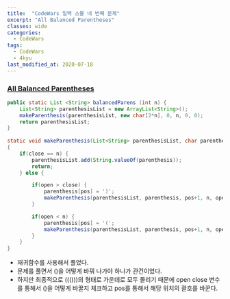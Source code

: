 ```yaml
---
title:  "CodeWars 일백 스물 네 번째 문제"
excerpt: "All Balanced Parentheses"
classes: wide
categories:
  - CodeWars
tags:
  - CodeWars
  - 4kyu
last_modified_at: 2020-07-18
---
```




### [All Balanced Parentheses](https://www.codewars.com/kata/5426d7a2c2c7784365000783)

```java
public static List <String> balancedParens (int n) {
    List<String> parenthesisList = new ArrayList<String>();
    makeParenthesis(parenthesisList, new char[2*n], 0, n, 0, 0);
    return parenthesisList;
}
	
static void makeParenthesis(List<String> parenthesisList, char parenthesis[], int pos, int n, int open, int close) 
{ 
    if(close == n) {
        parenthesisList.add(String.valueOf(parenthesis));
        return; 
    } else { 

        if(open > close) { 
            parenthesis[pos] = ')'; 
            makeParenthesis(parenthesisList, parenthesis, pos+1, n, open, close+1); 
        } 

        if(open < n) { 
            parenthesis[pos] = '('; 
            makeParenthesis(parenthesisList, parenthesis, pos+1, n, open+1, close); 
        } 
    } 
}
```

* 재귀함수를 사용해서 풀었다.
* 문제를 풀면서 ()을 어떻게 바꿔 나가야 하나가 관건이었다.
* 하지만 최종적으로 ((()))의 형태로 가운데로 모두 몰리기 때문에 open close 변수를 통해서 ()을 어떻게 바꿀지 체크하고 pos를 통해서 해당 위치의 괄호를 바꾼다.
